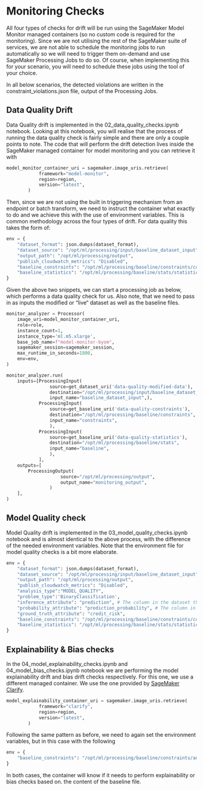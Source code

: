 # Monitoring Checks

All four types of checks for drift will be run using the SageMaker Model Monitor managed containers (so no custom code is required for the monitoring). Since we are not utilising the rest of the SageMaker suite of services, we are not able to schedule the monitoring jobs to run automatically so we will need to trigger them on-demand and use SageMaker Processing Jobs to do so. 
Of course, when implementing this for your scenario, you will need to schedule these jobs using the tool of your choice. 

In all below scenarios, the detected violations are written in the constraint_violations.json file, output of the Processing Jobs. 

## Data Quality Drift

Data Quality drift is implemented in the 02_data_quality_checks.ipynb notebook. Looking at this notebook, you will realise that the process of running the data quality check is fairly simple and there are only a couple points to note. 
The code that will perform the drift detection lives inside the SageMaker managed container for model monitoring and you can retrieve it with
```python
model_monitor_container_uri = sagemaker.image_uris.retrieve(
            framework="model-monitor",
            region=region,
            version="latest",
        )
```
Then, since we are not using the built in triggering mechanism from an endpoint or batch transform, we need to instruct the container what exactly to do and we achieve this with the use of environment variables. This is common methodology across the four types of drift. For data quality this takes the form of: 

```python
env = {
    "dataset_format": json.dumps(dataset_format),
    "dataset_source": "/opt/ml/processing/input/baseline_dataset_input",
    "output_path": "/opt/ml/processing/output",
    "publish_cloudwatch_metrics": "Disabled",
    "baseline_constraints": "/opt/ml/processing/baseline/constraints/constraints.json",
    "baseline_statistics": "/opt/ml/processing/baseline/stats/statistics.json",
}
```
Given the above two snippets, we can start a processing job as below, which performs a data quality check for us. Also note, that we need to pass in as inputs the modified or “live“ dataset as well as the baseline files. 
```python
monitor_analyzer = Processor(
    image_uri=model_monitor_container_uri,
    role=role,
    instance_count=1,
    instance_type='ml.m5.xlarge',
    base_job_name=f"model-monitor-byom",
    sagemaker_session=sagemaker_session,
    max_runtime_in_seconds=1800,
    env=env,
)

monitor_analyzer.run(
    inputs=[ProcessingInput(
                source=get_dataset_uri('data-quality-modified-data'),
                destination="/opt/ml/processing/input/baseline_dataset_input",
                input_name="baseline_dataset_input",),
            ProcessingInput(
                source=get_baseline_uri('data-quality-constraints'),
                destination="/opt/ml/processing/baseline/constraints",
                input_name="constraints",
                ),
            ProcessingInput(
                source=get_baseline_uri('data-quality-statistics'),
                destination="/opt/ml/processing/baseline/stats",
                input_name="baseline",
                ),
            ],
    outputs=[
        ProcessingOutput(
                    source="/opt/ml/processing/output",
                    output_name="monitoring_output",
                )
    ],
)
```

## Model Quality check

Model Quality drift is implemented in the 03_model_quality_checks.ipynb notebook and is almost identical to the above process, with the difference of the needed environment variables. Note that the environment file for model quality checks is a bit more elaborate.

```python
env = {
    "dataset_format": json.dumps(dataset_format),
    "dataset_source": "/opt/ml/processing/input/baseline_dataset_input",
    "output_path": "/opt/ml/processing/output",
    "publish_cloudwatch_metrics": "Disabled",
    "analysis_type":"MODEL_QUALITY",
    "problem_type":'BinaryClassification',
    "inference_attribute": "prediction", # The column in the dataset that contains predictions.
    "probability_attribute": "prediction_probability", # The column in the dataset that contains probabilities.
    "ground_truth_attribute": "credit_risk",
    "baseline_constraints": "/opt/ml/processing/baseline/constraints/constraints.json",
    "baseline_statistics": "/opt/ml/processing/baseline/stats/statistics.json",
}
```

## Explainability & Bias checks

In the 04_model_explainability_checks.ipynb and 04_model_bias_checks.ipynb notebook we are performing the model explainability drift and bias drift checks respectively. For this one, we use a different managed container. We use the one provided by [SageMaker Clarify](https://aws.amazon.com/sagemaker/clarify/?sagemaker-data-wrangler-whats-new.sort-by=item.additionalFields.postDateTime&sagemaker-data-wrangler-whats-new.sort-order=desc). 

```python
model_explainability_container_uri = sagemaker.image_uris.retrieve(
            framework="clarify",
            region=region,
            version="latest",
        )
```

Following the same pattern as before, we need to again set the environment variables, but in this case with the following

```python
env = {
    "baseline_constraints": "/opt/ml/processing/baseline/constraints/analysis.json",
}
```

In both cases, the container will know if it needs to perform explainability or bias checks based on. the content of the baseline file. 
